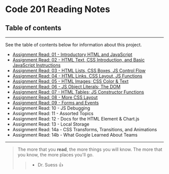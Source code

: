 # Code 201 Reading Notes

## Table of contents
---
See the table of contents below for information about this project.

* [Assignment Read: 01 - Introductory HTML and JavaScript](./Reading-Journals/class-01.md)
* [Assignment Read: 02 - HTML Text, CSS Introduction, and Basic JavaScript Instructions](./Reading-Journals/class-02.md)
* [Assignment Read: 03 - HTML Lists, CSS Boxes, JS Control Flow](./Reading-Journals/class-03.md)
* [Assignment Read: 04 - HTML Links, CSS Layout, JS Functions](./Reading-Journals/class-04.md)
* [Assignment Read: 05 - HTML Images; CSS Color & Text](./Reading-Journals/class-05.md)
* [Assignment Read: 06 - JS Object Literals; The DOM](./Reading-Journals/class-06.md) 
* [Assignment Read: 07 - HTML Tables; JS Constructor Functions](./Reading-Journals/class-07.md)
* [Assignment Read: 08 - More CSS Layout](./Reading-Journals/class-08.md)
* [Assignment Read: 09 - Forms and Events](./Reading-Journals/class-09.md)
* Assignment Read: 10 - JS Debugging
* Assignment Read: 11 - Assorted Topics
* Assignment Read: 12 - Docs for the HTML Element & Chart.js
* Assignment Read: 13 - Local Storage
* Assignment Read: 14a - CSS Transforms, Transitions, and Animations
* Assignment Read: 14b - What Google Learned About Teams

__________________________________________________________________

> The more that you **read**, the more things you will know. The more that you know, the more places you'll go. 
>> - Dr. Suess :+1:
